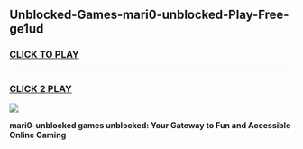 
## Unblocked-Games-mari0-unblocked-Play-Free-ge1ud
<h3>
<a href="https://premium76.site?title=mari0-unblocked&ref=20M">CLICK TO PLAY</a></h3>
<hr>

<h3>
<a href="https://premium76.site?title=mari0-unblocked&ref=20M">CLICK 2 PLAY</a>
  
</h3>

<a href="https://premium76.site?title=mari0-unblocked&ref=19M"><img src="https://clearcache.store/games.png"></a>


**mari0-unblocked games unblocked: Your Gateway to Fun and Accessible Online Gaming**
